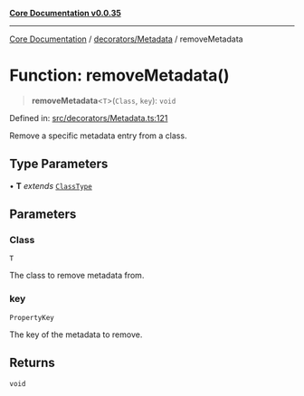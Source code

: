 [**Core Documentation v0.0.35**](../../../README.md)

***

[Core Documentation](../../../modules.md) / [decorators/Metadata](../README.md) / removeMetadata

# Function: removeMetadata()

> **removeMetadata**\<`T`\>(`Class`, `key`): `void`

Defined in: [src/decorators/Metadata.ts:121](https://github.com/stonemjs/core/blob/83759020101bdf94fc7c7a0d8609e63689d57c0f/src/decorators/Metadata.ts#L121)

Remove a specific metadata entry from a class.

## Type Parameters

• **T** *extends* [`ClassType`](../../../definitions/type-aliases/ClassType.md)

## Parameters

### Class

`T`

The class to remove metadata from.

### key

`PropertyKey`

The key of the metadata to remove.

## Returns

`void`
